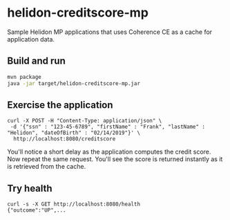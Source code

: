 # helidon-creditscore-mp

Sample Helidon MP applications that uses Coherence CE as a cache for application data.

## Build and run

```bash
mvn package
java -jar target/helidon-creditscore-mp.jar
```

## Exercise the application

```
curl -X POST -H "Content-Type: application/json" \
 -d '{"ssn" : "123-45-6789", "firstName" : "Frank", "lastName" : "Helidon", "dateOfBirth" : "02/14/2019"}' \
  http://localhost:8080/creditscore
```

You'll notice a short delay as the application computes the credit score.
Now repeat the same request. You'll see the score is returned instantly
as it is retrieved from the cache.

## Try health

```
curl -s -X GET http://localhost:8080/health
{"outcome":"UP",...
```
